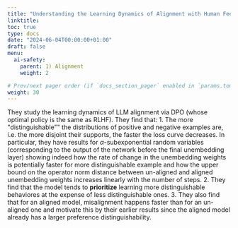 ```yaml
---
title: "Understanding the Learning Dynamics of Alignment with Human Feedback"
linktitle: 
toc: true
type: docs
date: "2024-06-04T00:00:00+01:00"
draft: false
menu:
  ai-safety:
    parent: 1) Alignment
    weight: 2

# Prev/next pager order (if `docs_section_pager` enabled in `params.toml`)
weight: 30
---
```

They study the learning dynamics of LLM alignment via DPO (whose optimal policy is the same as RLHF). They find that:
    1. The more "distinguishable"" the distributions of positive and negative examples are, i.e. the more disjoint their supports, the faster the loss curve decreases. In particular, they have results for $\alpha$-subexponential random variables (corresponding to the output of the network before the final unembedding layer) showing indeed how the rate of change in the unembedding weights is potentially faster for more distinguishable example and how the upper bound on the operator norm distance between un-aligned and aligned unembedding weights increases linearly with the number of steps.
    2. They find that the model tends to **prioritize** learning more distinguishable behaviores at the expense of less distinguishable ones.
    3. They also find that for an aligned model, misalignment happens faster than for an un-aligned one and motivate this by their earlier results since the aligned model already has a larger preference distinguishability. 
